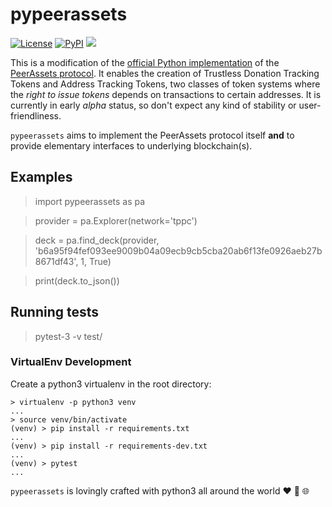 # pypeerassets

[![License](https://img.shields.io/badge/License-BSD%203--Clause-blue.svg)](https://opensource.org/licenses/BSD-3-Clause)
[![PyPI](https://img.shields.io/pypi/v/pypeerassets.svg?style=flat-square)](https://pypi.python.org/pypi/pypeerassets/)
[![](https://img.shields.io/badge/python-3.5+-blue.svg)](https://www.python.org/download/releases/3.5.0/)

This is a modification of the [official Python implementation](https://github.com/PeerAssets/pypeerassets) of the [PeerAssets protocol](https://github.com/PeerAssets/WhitePaper). It enables the creation of Trustless Donation Tracking Tokens and Address Tracking Tokens, two classes of token systems where the *right to issue tokens* depends on transactions to certain addresses. It is currently in early *alpha* status, so don't expect any kind of stability or user-friendliness.

`pypeerassets` aims to implement the PeerAssets protocol itself **and** to provide elementary interfaces to underlying blockchain(s).

## Examples

> import pypeerassets as pa

> provider = pa.Explorer(network='tppc')

> deck = pa.find_deck(provider, 'b6a95f94fef093ee9009b04a09ecb9cb5cba20ab6f13fe0926aeb27b8671df43', 1, True)

> print(deck.to_json())

## Running tests

> pytest-3 -v test/

### VirtualEnv Development

Create a python3 virtualenv in the root directory:

```
> virtualenv -p python3 venv
...
> source venv/bin/activate
(venv) > pip install -r requirements.txt
...
(venv) > pip install -r requirements-dev.txt
...
(venv) > pytest
...
```

`pypeerassets` is lovingly crafted with python3 all around the world :heart: :snake: :globe_with_meridians:

